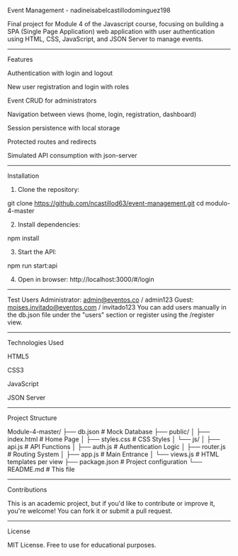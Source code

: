 Event Management - nadineisabelcastillodominguez198

Final project for Module 4 of the Javascript course, focusing on building a SPA (Single Page Application) web application with user authentication using HTML, CSS, JavaScript, and JSON Server to manage events.

---

Features

Authentication with login and logout

New user registration and login with roles

Event CRUD for administrators

Navigation between views (home, login, registration, dashboard)

Session persistence with local storage

Protected routes and redirects

Simulated API consumption with json-server

---
Installation

1. Clone the repository:

git clone https://github.com/ncastillod63/event-management.git
cd modulo-4-master

2. Install dependencies:

npm install

3. Start the API:

npm run start:api

4. Open in browser: http://localhost:3000/#/login


---

Test Users
Administrator: admin@eventos.co / admin123
Guest: moises.invitado@eventos.com / invitado123
You can add users manually in the db.json file under the "users" section or register using the /register view.

---

Technologies Used

HTML5

CSS3

JavaScript

JSON Server

---

Project Structure

Module-4-master/
├── db.json # Mock Database
├── public/
│ ├── index.html # Home Page
│ ├── styles.css # CSS Styles
│ └── js/
│ ├── api.js # API Functions
│ ├── auth.js # Authentication Logic
│ ├── router.js # Routing System
│ ├── app.js # Main Entrance
│ └── views.js # HTML templates per view
├── package.json # Project configuration
└── README.md # This file

---

Contributions

This is an academic project, but if you'd like to contribute or improve it, you're welcome! You can fork it or submit a pull request.

---

License

MIT License. Free to use for educational purposes.
